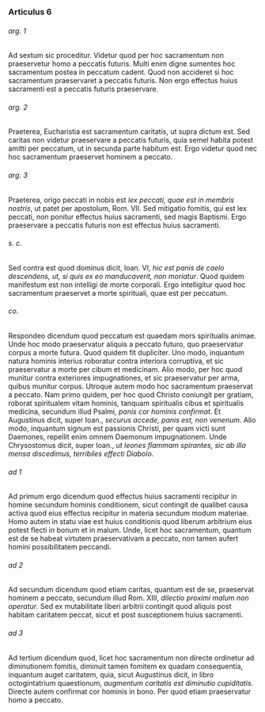### Articulus 6

###### arg. 1
Ad sextum sic proceditur. Videtur quod per hoc sacramentum non praeservetur homo a peccatis futuris. Multi enim digne sumentes hoc sacramentum postea in peccatum cadent. Quod non accideret si hoc sacramentum praeservaret a peccatis futuris. Non ergo effectus huius sacramenti est a peccatis futuris praeservare.

###### arg. 2
Praeterea, Eucharistia est sacramentum caritatis, ut supra dictum est. Sed caritas non videtur praeservare a peccatis futuris, quia semel habita potest amitti per peccatum, ut in secunda parte habitum est. Ergo videtur quod nec hoc sacramentum praeservet hominem a peccato.

###### arg. 3
Praeterea, origo peccati in nobis est *lex peccati, quae est in membris nostris*, ut patet per apostolum, Rom. VII. Sed mitigatio fomitis, qui est lex peccati, non ponitur effectus huius sacramenti, sed magis Baptismi. Ergo praeservare a peccatis futuris non est effectus huius sacramenti.

###### s. c.
Sed contra est quod dominus dicit, Ioan. VI, *hic est panis de caelo descendens, ut, si quis ex eo manducaverit, non moriatur*. Quod quidem manifestum est non intelligi de morte corporali. Ergo intelligitur quod hoc sacramentum praeservet a morte spirituali, quae est per peccatum.

###### co.
Respondeo dicendum quod peccatum est quaedam mors spiritualis animae. Unde hoc modo praeservatur aliquis a peccato futuro, quo praeservatur corpus a morte futura. Quod quidem fit dupliciter. Uno modo, inquantum natura hominis interius roboratur contra interiora corruptiva, et sic praeservatur a morte per cibum et medicinam. Alio modo, per hoc quod munitur contra exteriores impugnationes, et sic praeservatur per arma, quibus munitur corpus. Utroque autem modo hoc sacramentum praeservat a peccato. Nam primo quidem, per hoc quod Christo coniungit per gratiam, roborat spiritualem vitam hominis, tanquam spiritualis cibus et spiritualis medicina, secundum illud Psalmi, *panis cor hominis confirmat*. Et Augustinus dicit, super Ioan., *securus accede, panis est, non venenum*. Alio modo, inquantum signum est passionis Christi, per quam victi sunt Daemones, repellit enim omnem Daemonum impugnationem. Unde Chrysostomus dicit, super Ioan., *ut leones flammam spirantes, sic ab illa mensa discedimus, terribiles effecti Diabolo*.

###### ad 1
Ad primum ergo dicendum quod effectus huius sacramenti recipitur in homine secundum hominis conditionem, sicut contingit de qualibet causa activa quod eius effectus recipitur in materia secundum modum materiae. Homo autem in statu viae est huius conditionis quod liberum arbitrium eius potest flecti in bonum et in malum. Unde, licet hoc sacramentum, quantum est de se habeat virtutem praeservativam a peccato, non tamen aufert homini possibilitatem peccandi.

###### ad 2
Ad secundum dicendum quod etiam caritas, quantum est de se, praeservat hominem a peccato, secundum illud Rom. XIII, *dilectio proximi malum non operatur*. Sed ex mutabilitate liberi arbitrii contingit quod aliquis post habitam caritatem peccat, sicut et post susceptionem huius sacramenti.

###### ad 3
Ad tertium dicendum quod, licet hoc sacramentum non directe ordinetur ad diminutionem fomitis, diminuit tamen fomitem ex quadam consequentia, inquantum auget caritatem, quia, sicut Augustinus dicit, in libro octogintatrium quaestionum, *augmentum caritatis est diminutio cupiditatis*. Directe autem confirmat cor hominis in bono. Per quod etiam praeservatur homo a peccato.

